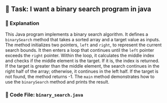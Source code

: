 

## 📌 Task: I want a binary search program in java

### 🧠 Explanation
This Java program implements a binary search algorithm. It defines a `binarySearch` method that takes a sorted array and a target value as inputs. The method initializes two pointers, `left` and `right`, to represent the current search bounds. It then enters a loop that continues until the `left` pointer exceeds the `right` pointer. Within the loop, it calculates the middle index and checks if the middle element is the target. If it is, the index is returned. If the target is greater than the middle element, the search continues in the right half of the array; otherwise, it continues in the left half. If the target is not found, the method returns -1. The `main` method demonstrates how to use the `binarySearch` method and prints the result.

### 📄 Code File: `binary_search.java`
